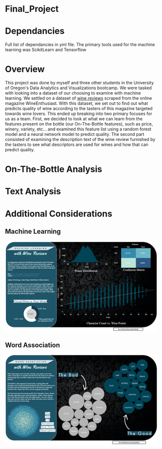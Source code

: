 # Final_Project

# Dependancies  
Full list of dependancies in yml file. The primary tools used for the machine learning was ScikitLearn and Tensorflow

# Overview  
This project was done by myself and three other students in the University of Oregon's Data Analytics and Visualizations bootcamp. We were tasked with looking into a dataset of
our choosing to examine with machine learning. We settled on a dataset of [wine reviews](https://www.kaggle.com/zynicide/wine-reviews) scraped from the online magazine
WineEnthusiast. With this dataset, we set out to find out what predicts quality of wine according to the tasters of this magazine targeted towards wine lovers. This ended up
breaking into two primary focuses for us as a team. First, we decided to look at what we can learn from the features present on the bottle (our On-The-Bottle features), such
as price, winery, variety, etc... and examined this feature list using a random forest model and a neural network model to predict quality. The second part consisted of
examining the description text of the wine review furnished by the tasters to see what descriptors are used for wines and how that can predict quality.

# On-The-Bottle Analysis

# Text Analysis

# Additional Considerations

## Machine Learning
![project_info](./Images/machine_learning.png)

## Word Association
![project_info](./Images/word_association.png)
